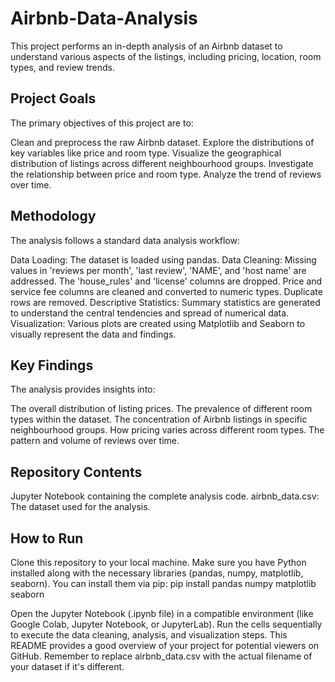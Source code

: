 # Airbnb-Data-Analysis
This project performs an in-depth analysis of an Airbnb dataset to understand various aspects of the listings, including pricing, location, room types, and review trends.

## Project Goals
The primary objectives of this project are to:

Clean and preprocess the raw Airbnb dataset.
Explore the distributions of key variables like price and room type.
Visualize the geographical distribution of listings across different neighbourhood groups.
Investigate the relationship between price and room type.
Analyze the trend of reviews over time.

## Methodology
The analysis follows a standard data analysis workflow:

Data Loading: The dataset is loaded using pandas.
Data Cleaning: Missing values in 'reviews per month', 'last review', 'NAME', and 'host name' are addressed. The 'house_rules' and 'license' columns are dropped. Price and service fee columns are cleaned and converted to numeric types. Duplicate rows are removed.
Descriptive Statistics: Summary statistics are generated to understand the central tendencies and spread of numerical data.
Visualization: Various plots are created using Matplotlib and Seaborn to visually represent the data and findings.

## Key Findings
The analysis provides insights into:

The overall distribution of listing prices.
The prevalence of different room types within the dataset.
The concentration of Airbnb listings in specific neighbourhood groups.
How pricing varies across different room types.
The pattern and volume of reviews over time.

## Repository Contents
Jupyter Notebook containing the complete analysis code.
airbnb_data.csv: The dataset used for the analysis.

## How to Run
Clone this repository to your local machine.
Make sure you have Python installed along with the necessary libraries (pandas, numpy, matplotlib, seaborn). You can install them via pip:
pip install pandas numpy matplotlib seaborn

Open the Jupyter Notebook (.ipynb file) in a compatible environment (like Google Colab, Jupyter Notebook, or JupyterLab).
Run the cells sequentially to execute the data cleaning, analysis, and visualization steps.
This README provides a good overview of your project for potential viewers on GitHub. Remember to replace airbnb_data.csv with the actual filename of your dataset if it's different.
